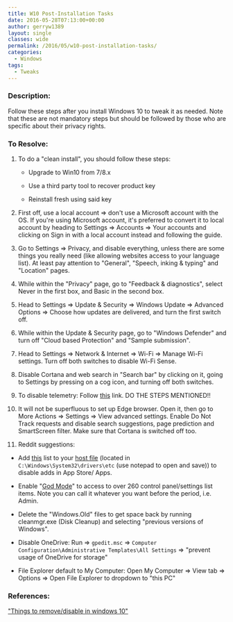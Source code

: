 ```yaml
---
title: W10 Post-Installation Tasks
date: 2016-05-28T07:13:00+00:00
author: gerryw1389
layout: single
classes: wide
permalink: /2016/05/w10-post-installation-tasks/
categories:
  - Windows
tags:
  - Tweaks
---
```

<!--more-->

### Description:

Follow these steps after you install Windows 10 to tweak it as needed. Note that these are not mandatory steps but should be followed by those who are specific about their privacy rights.

### To Resolve:

1. To do a "clean install", you should follow these steps:

   - Upgrade to Win10 from 7/8.x

   - Use a third party tool to recover product key

   - Reinstall fresh using said key

2. First off, use a local account => don't use a Microsoft account with the OS. If you're using Microsoft account, it's preferred to convert it to local account by heading to Settings => Accounts => Your accounts and clicking on Sign in with a local account instead and following the guide.

3. Go to Settings => Privacy, and disable everything, unless there are some things you really need (like allowing websites access to your language list). At least pay attention to "General", "Speech, inking & typing" and "Location" pages.

4. While within the "Privacy" page, go to "Feedback & diagnostics", select Never in the first box, and Basic in the second box.

5. Head to Settings => Update & Security => Windows Update => Advanced Options => Choose how updates are delivered, and turn the first switch off.

6. While within the Update & Security page, go to "Windows Defender" and turn off "Cloud based Protection" and "Sample submission".

7. Head to Settings => Network & Internet => Wi-Fi => Manage Wi-Fi settings. Turn off both switches to disable Wi-Fi Sense.

8. Disable Cortana and web search in "Search bar" by clicking on it, going to Settings by pressing on a cog icon, and turning off both switches.

9. To disable telemetry: Follow [this](http://techne.alaya.net/?p=12499) link. DO THE STEPS MENTIONED!!

10. It will not be superfluous to set up Edge browser. Open it, then go to More Actions => Settings => View advanced settings. Enable Do Not Track requests and disable search suggestions, page prediction and SmartScreen filter. Make sure that Cortana is switched off too.

11. Reddit suggestions:

   - Add [this](http://winhelp2002.mvps.org/hosts.txt) list to your [host file](https://automationadmin.com/2016/05/modifying-the-windows-host-file/) (located in `C:\Windows\System32\drivers\etc` (use notepad to open and save)) to disable adds in App Store/ Apps.

   - Enable "[God Mode](https://automationadmin.com/2016/05/create-god-mode-folder/)" to access to over 260 control panel/settings list items. Note you can call it whatever you want before the period, i.e. Admin.

   - Delete the "Windows.Old" files to get space back by running cleanmgr.exe (Disk Cleanup) and selecting "previous versions of Windows".

   - Disable OneDrive: Run => `gpedit.msc` => `Computer Configuration\Administrative Templates\All Settings` => "prevent usage of OneDrive for storage"

   - File Explorer default to My Computer: Open My Computer => View tab => Options => Open File Explorer to dropdown to "this PC"


### References:

["Things to remove/disable in windows 10"](https://www.reddit.com/r/pcmasterrace/comments/3f10k0/things_to_removedisable_in_windows_10/)